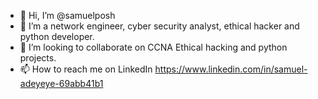 - 👋 Hi, I’m @samuelposh 
- 👀 I’m a network engineer, cyber security analyst, ethical hacker and python developer.
- 💞️ I’m looking to collaborate on CCNA Ethical hacking and python projects. 
- 📫 How to reach me  on LinkedIn https://www.linkedin.com/in/samuel-adeyeye-69abb41b1

<!---
samuelposh/My Python projects is a ✨ special ✨ repository because its `README.md` (this file) appears on your GitHub profile.
You can click the Preview link to take a look at your changes.
--->
